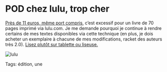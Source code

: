 # POD chez lulu, trop cher

[Près de 11 euros, même port compris](http://www.lulu.com/shop/thierry-crouzet/%C3%A9quinoxe-dautomne/paperback/product-21011567.html), c’est excessif pour un livre de 70 pages imprimé via lulu.com. Je me demande pourquoi je continue à rendre certains de mes textes disponibles via cette technique (en plus, je dois acheter un exemplaire à chacune de mes modifications, racket des auteurs très 2.0). [Lisez plutôt sur tablette ou liseuse.](/equinoxe-automne/)

![lulu](https://tcrouzet.com/images_tc/2013/05/lulu.jpg)



Tags: édition, une